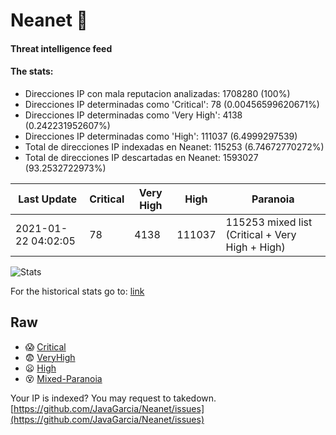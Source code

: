 # Neanet :hocho:
#### Threat intelligence feed
#### The stats:

- Direcciones IP con mala reputacion analizadas: 1708280 (100%)
- Direcciones IP determinadas como 'Critical':  78 (0.00456599620671%)
- Direcciones IP determinadas como 'Very High':  4138 (0.242231952607%)
- Direcciones IP determinadas como 'High':  111037 (6.4999297539)
- Total de direcciones IP indexadas en Neanet:  115253 (6.74672770272%)
- Total de direcciones IP descartadas en Neanet:  1593027 (93.2532722973%)

| Last Update | Critical | Very High | High | Paranoia |
| --- | --- | --- | --- | --- |
| 2021-01-22 04:02:05 | 78 | 4138 | 111037 | 115253 mixed list (Critical + Very High + High)|

![Stats](https://docs.google.com/spreadsheets/d/e/2PACX-1vSnaNMIXVabIpDJjufMlzH7poXnshF3mgd8Is1g9ytUEzVsP5my4Trn8f-xkoLLQ38xpL3HtmUexLo6/pubchart?oid=501124687&format=image)

For the historical stats go to: [link](/stats.csv)
## Raw
- :scream: [Critical](https://raw.githubusercontent.com/JavaGarcia/Neanet/master/blacklists/neanet_critical.txt)
- :fearful: [VeryHigh](https://raw.githubusercontent.com/JavaGarcia/Neanet/master/blacklists/neanet_veryHigh.txtt)
- :frowning: [High](https://raw.githubusercontent.com/JavaGarcia/Neanet/master/blacklists/neanet_high.txt)
- :dizzy_face: [Mixed-Paranoia](https://raw.githubusercontent.com/JavaGarcia/Neanet/master/blacklists/neanet_all.txt)


Your IP is indexed? You may request to takedown. [https://github.com/JavaGarcia/Neanet/issues](https://github.com/JavaGarcia/Neanet/issues)

























































































































































































































































































































































































































































































































































































































































































































































































































































































































































































































































































































































































































































































































































































































































































































































































































































































































































































































































































































































































































































































































































































































































































































































































































































































































































































































































































































































































































































































































































































































































































































































































































































































































































































































































































































































































































































































































































































































